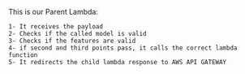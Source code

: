 This is our Parent Lambda:

    1- It receives the payload
    2- Checks if the called model is valid
    3- Checks if the features are valid
    4- if second and third points pass, it calls the correct lambda function
    5- It redirects the child lambda response to AWS API GATEWAY

